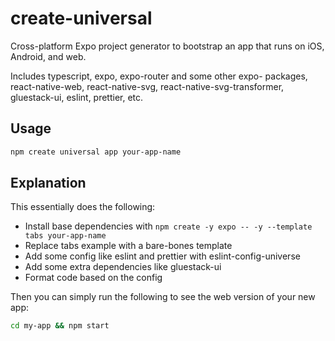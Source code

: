 # create-universal

Cross-platform Expo project generator to bootstrap an app that runs on iOS, Android, and web.

Includes typescript, expo, expo-router and some other expo- packages, react-native-web, react-native-svg, react-native-svg-transformer, gluestack-ui, eslint, prettier, etc.

## Usage

```sh
npm create universal app your-app-name
```

## Explanation

This essentially does the following:

- Install base dependencies with `npm create -y expo -- -y --template tabs your-app-name`
- Replace tabs example with a bare-bones template
- Add some config like eslint and prettier with eslint-config-universe
- Add some extra dependencies like gluestack-ui
- Format code based on the config

Then you can simply run the following to see the web version of your new app:

```sh
cd my-app && npm start
```

